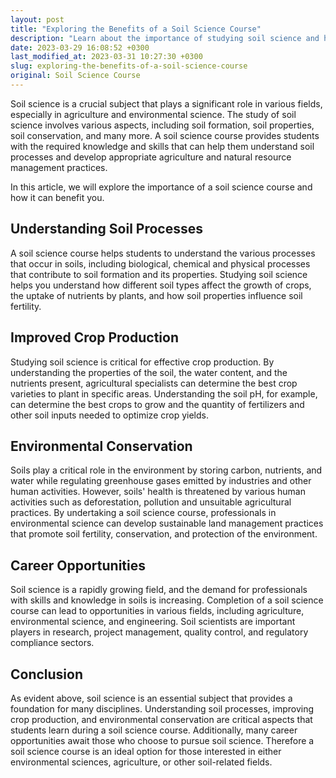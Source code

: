 ```yaml
---
layout: post
title: "Exploring the Benefits of a Soil Science Course"
description: "Learn about the importance of studying soil science and how it can benefit you in agriculture, environmental science, and other related fields."
date: 2023-03-29 16:08:52 +0300
last_modified_at: 2023-03-31 10:27:30 +0300
slug: exploring-the-benefits-of-a-soil-science-course
original: Soil Science Course
---
```

Soil science is a crucial subject that plays a significant role in various fields, especially in agriculture and environmental science. The study of soil science involves various aspects, including soil formation, soil properties, soil conservation, and many more. A soil science course provides students with the required knowledge and skills that can help them understand soil processes and develop appropriate agriculture and natural resource management practices.

In this article, we will explore the importance of a soil science course and how it can benefit you.

## Understanding Soil Processes

A soil science course helps students to understand the various processes that occur in soils, including biological, chemical and physical processes that contribute to soil formation and its properties. Studying soil science helps you understand how different soil types affect the growth of crops, the uptake of nutrients by plants, and how soil properties influence soil fertility.

## Improved Crop Production

Studying soil science is critical for effective crop production. By understanding the properties of the soil, the water content, and the nutrients present, agricultural specialists can determine the best crop varieties to plant in specific areas. Understanding the soil pH, for example, can determine the best crops to grow and the quantity of fertilizers and other soil inputs needed to optimize crop yields.

## Environmental Conservation

Soils play a critical role in the environment by storing carbon, nutrients, and water while regulating greenhouse gases emitted by industries and other human activities. However, soils' health is threatened by various human activities such as deforestation, pollution and unsuitable agricultural practices. By undertaking a soil science course, professionals in environmental science can develop sustainable land management practices that promote soil fertility, conservation, and protection of the environment.

## Career Opportunities

Soil science is a rapidly growing field, and the demand for professionals with skills and knowledge in soils is increasing. Completion of a soil science course can lead to opportunities in various fields, including agriculture, environmental science, and engineering. Soil scientists are important players in research, project management, quality control, and regulatory compliance sectors.

## Conclusion

As evident above, soil science is an essential subject that provides a foundation for many disciplines. Understanding soil processes, improving crop production, and environmental conservation are critical aspects that students learn during a soil science course. Additionally, many career opportunities await those who choose to pursue soil science. Therefore a soil science course is an ideal option for those interested in either environmental sciences, agriculture, or other soil-related fields.